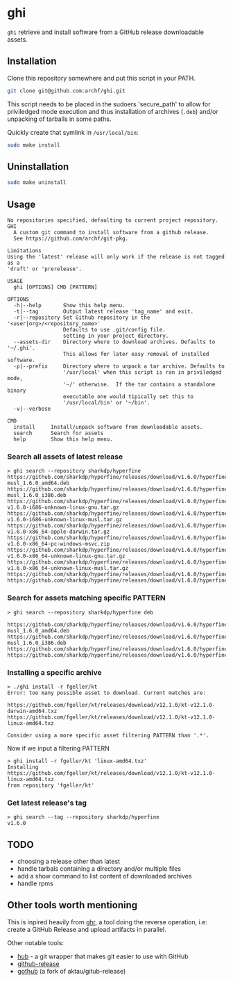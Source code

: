 # ghi

`ghi` retrieve and install software from a GitHub release downloadable assets.

## Installation

Clone this repository somewhere and put this script in your PATH.

```bash
git clone git@github.com:archf/ghi.git
```

This script needs to be placed in the sudoers 'secure_path' to allow for
priviledged mode execution and thus installation of archives (`.deb`)
and/or unpacking of tarballs in some paths.

Quickly create that symlink in `/usr/local/bin`:

```bash
sudo make install
```

## Uninstallation

```bash
sudo make uninstall
```

## Usage

```
No repositories specified, defaulting to current project repository.
GHI
  A custom git command to install software from a github release.
  See https://github.com/archf/git-pkg.

Limitations
Using the 'latest' release will only work if the release is not tagged as a
'draft' or 'prerelease'.

USAGE
  ghi [OPTIONS] CMD [PATTERN]

OPTIONS
  -h|--help       Show this help menu.
  -t|--tag        Output latest release 'tag_name' and exit.
  -r|--repository Set Github repository in the '<user|org>/<repository_name>'
                  Defaults to use .git/config file.
                  setting in your project directory.
  --assets-dir    Directory where to download archives. Defaults to '~/.ghi'.
                  This allows for later easy removal of installed software.
  -p|--prefix     Directory where to unpack a tar archive. Defaults to
                  '/usr/local' when this script is ran in priviledged mode,
                  '~/' otherwise.  If the tar contains a standalone binary
                  executable one would tipically set this to
                  '/usr/local/bin' or '~/bin'.
  -v|--verbose

CMD
  install     Install/unpack software from downloadable assets.
  search      Search for assets
  help        Show this help menu.
```

### Search all assets of latest release

```
> ghi search --repository sharkdp/hyperfine
https://github.com/sharkdp/hyperfine/releases/download/v1.6.0/hyperfine-musl_1.6.0_amd64.deb
https://github.com/sharkdp/hyperfine/releases/download/v1.6.0/hyperfine-musl_1.6.0_i386.deb
https://github.com/sharkdp/hyperfine/releases/download/v1.6.0/hyperfine-v1.6.0-i686-unknown-linux-gnu.tar.gz
https://github.com/sharkdp/hyperfine/releases/download/v1.6.0/hyperfine-v1.6.0-i686-unknown-linux-musl.tar.gz
https://github.com/sharkdp/hyperfine/releases/download/v1.6.0/hyperfine-v1.6.0-x86_64-apple-darwin.tar.gz
https://github.com/sharkdp/hyperfine/releases/download/v1.6.0/hyperfine-v1.6.0-x86_64-pc-windows-msvc.zip
https://github.com/sharkdp/hyperfine/releases/download/v1.6.0/hyperfine-v1.6.0-x86_64-unknown-linux-gnu.tar.gz
https://github.com/sharkdp/hyperfine/releases/download/v1.6.0/hyperfine-v1.6.0-x86_64-unknown-linux-musl.tar.gz
https://github.com/sharkdp/hyperfine/releases/download/v1.6.0/hyperfine_1.6.0_amd64.deb
https://github.com/sharkdp/hyperfine/releases/download/v1.6.0/hyperfine_1.6.0_i386.deb
```

### Search for assets matching specific PATTERN

```
> ghi search --repository sharkdp/hyperfine deb

https://github.com/sharkdp/hyperfine/releases/download/v1.6.0/hyperfine-musl_1.6.0_amd64.deb
https://github.com/sharkdp/hyperfine/releases/download/v1.6.0/hyperfine-musl_1.6.0_i386.deb
https://github.com/sharkdp/hyperfine/releases/download/v1.6.0/hyperfine_1.6.0_amd64.deb
https://github.com/sharkdp/hyperfine/releases/download/v1.6.0/hyperfine_1.6.0_i386.deb
```

### Installing a specific archive

```
> ./ghi install -r fgeller/kt
Error: too many possible asset to download. Current matches are:

https://github.com/fgeller/kt/releases/download/v12.1.0/kt-v12.1.0-darwin-amd64.txz
https://github.com/fgeller/kt/releases/download/v12.1.0/kt-v12.1.0-linux-amd64.txz

Consider using a more specific asset filtering PATTERN than '.*'.
```

Now if we input a filtering PATTERN

```
> ghi install -r fgeller/kt 'linux-amd64.txz'
Installing
https://github.com/fgeller/kt/releases/download/v12.1.0/kt-v12.1.0-linux-amd64.txz
from repository 'fgeller/kt'
```

### Get latest release's tag

```
> ghi search --tag --repository sharkdp/hyperfine
v1.6.0
```

## TODO

- choosing a release other than latest
- handle tarbals containing a directory and/or multiple files
- add a show command to list content of downloaded archives
- handle rpms

## Other tools worth mentioning

This is inpired heavily from [ghr](https://github.com/tcnksm/ghr), a tool doing
the reverse operation, i.e: create a GitHub Release and upload artifacts in
parallel.

Other notable tools:
- [hub](https://github.com/github/hub) - a git wrapper that makes git easier to use with GitHub
- [github-release](https://github.com/aktau/github-release)
- [gothub](https://github.com/itchio/gothub) (a fork of aktau/gitub-release)
